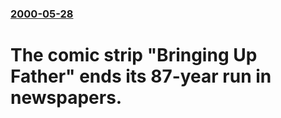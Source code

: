 ### [2000-05-28](/news/2000/05/28/index.md)

# The comic strip "Bringing Up Father" ends its 87-year run in newspapers.



